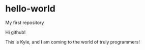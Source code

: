 # hello-world
My first repository

Hi github!

This is Kyle, and I am coming to the world of truly programmers!
